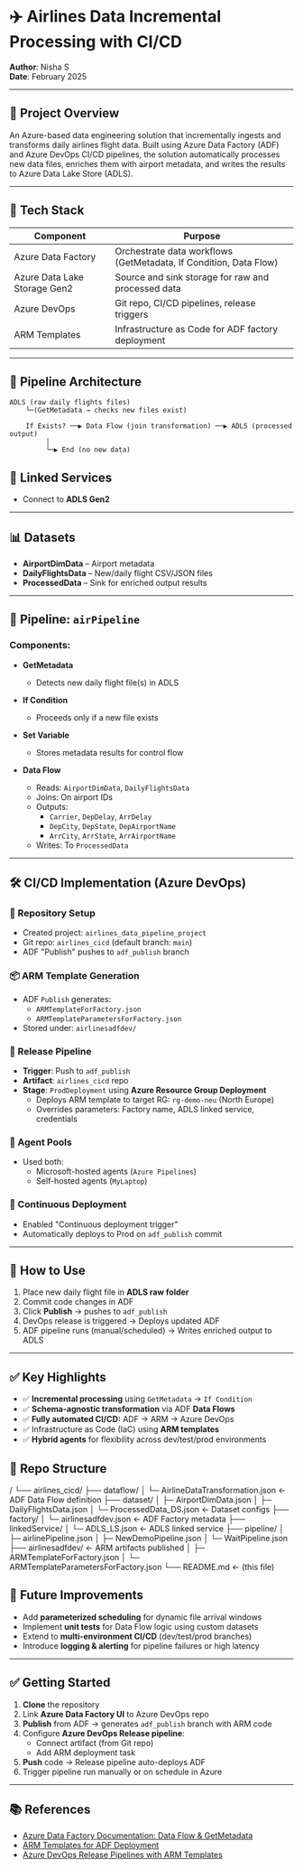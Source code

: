 # ✈️ Airlines Data Incremental Processing with CI/CD

**Author**: Nisha S  
**Date**: February 2025  

---

## 🎯 Project Overview

An Azure-based data engineering solution that incrementally ingests and transforms daily airlines flight data. Built using Azure Data Factory (ADF) and Azure DevOps CI/CD pipelines, the solution automatically processes new data files, enriches them with airport metadata, and writes the results to Azure Data Lake Store (ADLS).

---

## 🔧 Tech Stack

| Component         | Purpose                                               |
|------------------|--------------------------------------------------------|
| Azure Data Factory | Orchestrate data workflows (GetMetadata, If Condition, Data Flow) |
| Azure Data Lake Storage Gen2 | Source and sink storage for raw and processed data |
| Azure DevOps      | Git repo, CI/CD pipelines, release triggers           |
| ARM Templates     | Infrastructure as Code for ADF factory deployment     |

---

## 🧩 Pipeline Architecture

```text
ADLS (raw daily flights files)
    └─(GetMetadata → checks new files exist)

    If Exists? ──▶ Data Flow (join transformation) ──▶ ADLS (processed output)
         │
         └─▶ End (no new data)
```

## 🔗 Linked Services

- Connect to **ADLS Gen2**

---

## 📊 Datasets

- **AirportDimData** – Airport metadata  
- **DailyFlightsData** – New/daily flight CSV/JSON files  
- **ProcessedData** – Sink for enriched output results  

---

## 🧪 Pipeline: `airPipeline`

### Components:

- **GetMetadata**  
  - Detects new daily flight file(s) in ADLS  

- **If Condition**  
  - Proceeds only if a new file exists  

- **Set Variable**  
  - Stores metadata results for control flow  

- **Data Flow**  
  - Reads: `AirportDimData`, `DailyFlightsData`  
  - Joins: On airport IDs  
  - Outputs:  
    - `Carrier`, `DepDelay`, `ArrDelay`  
    - `DepCity`, `DepState`, `DepAirportName`  
    - `ArrCity`, `ArrState`, `ArrAirportName`  
  - Writes: To `ProcessedData`  

---

## 🛠️ CI/CD Implementation (Azure DevOps)

### 🔁 Repository Setup

- Created project: `airlines_data_pipeline_project`  
- Git repo: `airlines_cicd` (default branch: `main`)  
- ADF "Publish" pushes to `adf_publish` branch  

### 📦 ARM Template Generation

- ADF `Publish` generates:
  - `ARMTemplateForFactory.json`
  - `ARMTemplateParametersForFactory.json`
- Stored under: `airlinesadfdev/`  

### 🚀 Release Pipeline

- **Trigger**: Push to `adf_publish`  
- **Artifact**: `airlines_cicd` repo  
- **Stage**: `ProdDeployment` using **Azure Resource Group Deployment**  
  - Deploys ARM template to target RG: `rg-demo-neu` (North Europe)  
  - Overrides parameters: Factory name, ADLS linked service, credentials  

### 👷 Agent Pools

- Used both:
  - Microsoft-hosted agents (`Azure Pipelines`)  
  - Self-hosted agents (`MyLaptop`)  

### 🔄 Continuous Deployment

- Enabled "Continuous deployment trigger"  
- Automatically deploys to Prod on `adf_publish` commit  

---

## 🚀 How to Use

1. Place new daily flight file in **ADLS raw folder**  
2. Commit code changes in ADF  
3. Click **Publish** → pushes to `adf_publish`  
4. DevOps release is triggered → Deploys updated ADF  
5. ADF pipeline runs (manual/scheduled) → Writes enriched output to ADLS  

---

## ✅ Key Highlights

- ✅ **Incremental processing** using `GetMetadata` → `If Condition`  
- ✅ **Schema-agnostic transformation** via ADF **Data Flows**  
- ✅ **Fully automated CI/CD:** ADF → ARM → Azure DevOps  
- ✅ Infrastructure as Code (IaC) using **ARM templates**  
- ✅ **Hybrid agents** for flexibility across dev/test/prod environments  

## 📁 Repo Structure
/
└── airlines_cicd/
    ├── dataflow/
    │   └─ AirlineDataTransformation.json         ← ADF Data Flow definition
    ├── dataset/
    │   ├─ AirportDimData.json
    │   ├─ DailyFlightsData.json
    │   └─ ProcessedData_DS.json                 ← Dataset configs
    ├── factory/
    │   └─ airlinesadfdev.json                   ← ADF Factory metadata
    ├── linkedService/
    │   └─ ADLS_LS.json                          ← ADLS linked service
    ├── pipeline/
    │   ├─ airlinePipeline.json
    │   ├─ NewDemoPipeline.json
    │   └─ WaitPipeline.json
    ├── airlinesadfdev/                          ← ARM artifacts published
    │   ├─ ARMTemplateForFactory.json
    │   └─ ARMTemplateParametersForFactory.json
    └── README.md                                ← (this file)

## 📌 Future Improvements

- Add **parameterized scheduling** for dynamic file arrival windows  
- Implement **unit tests** for Data Flow logic using custom datasets  
- Extend to **multi-environment CI/CD** (dev/test/prod branches)  
- Introduce **logging & alerting** for pipeline failures or high latency  

---

## ✅ Getting Started

1. **Clone** the repository  
2. Link **Azure Data Factory UI** to Azure DevOps repo  
3. **Publish** from ADF → generates `adf_publish` branch with ARM code  
4. Configure **Azure DevOps Release pipeline**:  
   - Connect artifact (from Git repo)  
   - Add ARM deployment task  
5. **Push** code → Release pipeline auto-deploys ADF  
6. Trigger pipeline run manually or on schedule in Azure  

---

## 📚 References

- [Azure Data Factory Documentation: Data Flow & GetMetadata](https://learn.microsoft.com/en-us/azure/data-factory/introduction)  
- [ARM Templates for ADF Deployment](https://learn.microsoft.com/en-us/azure/data-factory/continuous-integration-deployment)  
- [Azure DevOps Release Pipelines with ARM Templates](https://learn.microsoft.com/en-us/azure/devops/pipelines/release/artifacts)  

